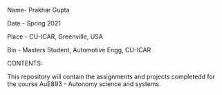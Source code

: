 Name- Prakhar Gupta

Date - Spring 2021

Place - CU-ICAR, Greenville, USA

Bio - Masters Student, Automotive Engg, CU-ICAR

CONTENTS:

This repository will contain the assignments and projects completedd for the course AuE893 - Autonomy science and systems.

